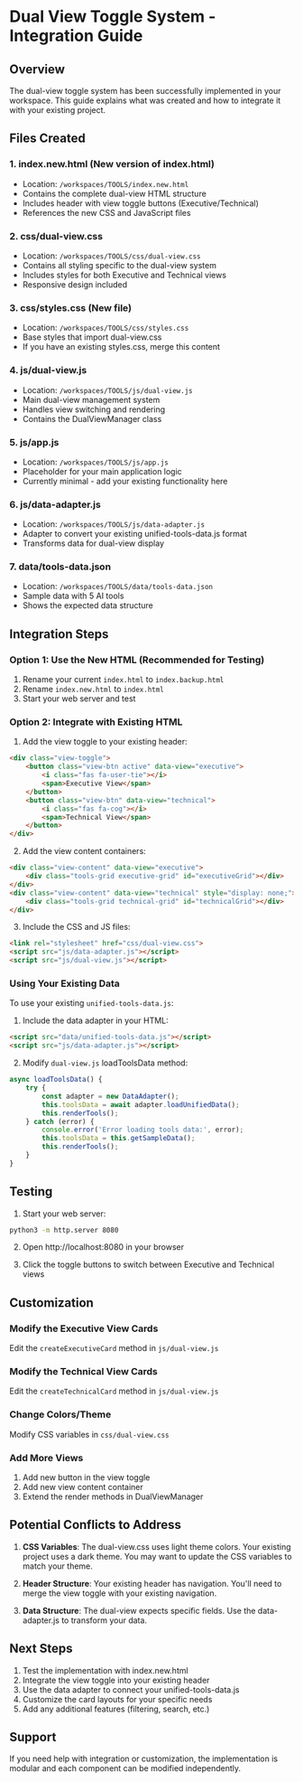 # Dual View Toggle System - Integration Guide

## Overview
The dual-view toggle system has been successfully implemented in your workspace. This guide explains what was created and how to integrate it with your existing project.

## Files Created

### 1. **index.new.html** (New version of index.html)
- Location: `/workspaces/TOOLS/index.new.html`
- Contains the complete dual-view HTML structure
- Includes header with view toggle buttons (Executive/Technical)
- References the new CSS and JavaScript files

### 2. **css/dual-view.css**
- Location: `/workspaces/TOOLS/css/dual-view.css`
- Contains all styling specific to the dual-view system
- Includes styles for both Executive and Technical views
- Responsive design included

### 3. **css/styles.css** (New file)
- Location: `/workspaces/TOOLS/css/styles.css`
- Base styles that import dual-view.css
- If you have an existing styles.css, merge this content

### 4. **js/dual-view.js**
- Location: `/workspaces/TOOLS/js/dual-view.js`
- Main dual-view management system
- Handles view switching and rendering
- Contains the DualViewManager class

### 5. **js/app.js**
- Location: `/workspaces/TOOLS/js/app.js`
- Placeholder for your main application logic
- Currently minimal - add your existing functionality here

### 6. **js/data-adapter.js**
- Location: `/workspaces/TOOLS/js/data-adapter.js`
- Adapter to convert your existing unified-tools-data.js format
- Transforms data for dual-view display

### 7. **data/tools-data.json**
- Location: `/workspaces/TOOLS/data/tools-data.json`
- Sample data with 5 AI tools
- Shows the expected data structure

## Integration Steps

### Option 1: Use the New HTML (Recommended for Testing)
1. Rename your current `index.html` to `index.backup.html`
2. Rename `index.new.html` to `index.html`
3. Start your web server and test

### Option 2: Integrate with Existing HTML
1. Add the view toggle to your existing header:
```html
<div class="view-toggle">
    <button class="view-btn active" data-view="executive">
        <i class="fas fa-user-tie"></i>
        <span>Executive View</span>
    </button>
    <button class="view-btn" data-view="technical">
        <i class="fas fa-cog"></i>
        <span>Technical View</span>
    </button>
</div>
```

2. Add the view content containers:
```html
<div class="view-content" data-view="executive">
    <div class="tools-grid executive-grid" id="executiveGrid"></div>
</div>
<div class="view-content" data-view="technical" style="display: none;">
    <div class="tools-grid technical-grid" id="technicalGrid"></div>
</div>
```

3. Include the CSS and JS files:
```html
<link rel="stylesheet" href="css/dual-view.css">
<script src="js/data-adapter.js"></script>
<script src="js/dual-view.js"></script>
```

### Using Your Existing Data

To use your existing `unified-tools-data.js`:

1. Include the data adapter in your HTML:
```html
<script src="data/unified-tools-data.js"></script>
<script src="js/data-adapter.js"></script>
```

2. Modify `dual-view.js` loadToolsData method:
```javascript
async loadToolsData() {
    try {
        const adapter = new DataAdapter();
        this.toolsData = await adapter.loadUnifiedData();
        this.renderTools();
    } catch (error) {
        console.error('Error loading tools data:', error);
        this.toolsData = this.getSampleData();
        this.renderTools();
    }
}
```

## Testing

1. Start your web server:
```bash
python3 -m http.server 8080
```

2. Open http://localhost:8080 in your browser

3. Click the toggle buttons to switch between Executive and Technical views

## Customization

### Modify the Executive View Cards
Edit the `createExecutiveCard` method in `js/dual-view.js`

### Modify the Technical View Cards
Edit the `createTechnicalCard` method in `js/dual-view.js`

### Change Colors/Theme
Modify CSS variables in `css/dual-view.css`

### Add More Views
1. Add new button in the view toggle
2. Add new view content container
3. Extend the render methods in DualViewManager

## Potential Conflicts to Address

1. **CSS Variables**: The dual-view.css uses light theme colors. Your existing project uses a dark theme. You may want to update the CSS variables to match your theme.

2. **Header Structure**: Your existing header has navigation. You'll need to merge the view toggle with your existing navigation.

3. **Data Structure**: The dual-view expects specific fields. Use the data-adapter.js to transform your data.

## Next Steps

1. Test the implementation with index.new.html
2. Integrate the view toggle into your existing header
3. Use the data adapter to connect your unified-tools-data.js
4. Customize the card layouts for your specific needs
5. Add any additional features (filtering, search, etc.)

## Support

If you need help with integration or customization, the implementation is modular and each component can be modified independently.